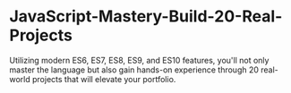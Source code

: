 # JavaScript-Mastery-Build-20-Real-Projects
Utilizing modern ES6, ES7, ES8, ES9, and ES10 features, you'll not only master the language but also gain hands-on experience through 20 real-world projects that will elevate your portfolio.
